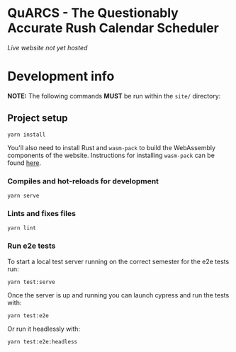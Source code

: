 # QuARCS - The Questionably Accurate Rush Calendar Scheduler

*Live website not yet hosted*

# Development info

**NOTE:** The following commands **MUST** be run within the `site/` directory:

## Project setup
```
yarn install
```

You'll also need to install Rust and `wasm-pack` to build the WebAssembly components of the website.  Instructions for installing `wasm-pack` can be found [here](https://rustwasm.github.io/wasm-pack/installer/).

### Compiles and hot-reloads for development
```
yarn serve
```

### Lints and fixes files
```
yarn lint
```

### Run e2e tests
To start a local test server running on the correct semester for the e2e tests run:
```
yarn test:serve
```
Once the server is up and running you can launch cypress and run the tests with:
```
yarn test:e2e
```
Or run it headlessly with:
```
yarn test:e2e:headless
```
